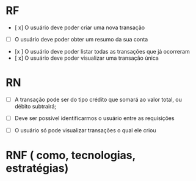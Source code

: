# RF

- [ x] O usuário deve poder criar uma nova transação
- [ ] O usuário deve poder obter um resumo da sua conta
- [x ] O usuário deve poder listar todas as transações que já ocorreram
- [ x] O usuário deve poder visualizar uma transação única




# RN

- [ ] A transação pode ser do tipo crédito que somará ao valor total, ou débito subtrairá;
- [ ] Deve ser possível identificarmos o usuário entre as requisições
- [ ] O usuário só pode visualizar transações o qual ele criou




# RNF ( como, tecnologias, estratégias)

